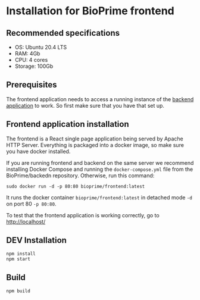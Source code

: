 # Installation for BioPrime frontend

## Recommended specifications

- OS: Ubuntu 20.4 LTS
- RAM: 4Gb
- CPU: 4 cores
- Storage: 100Gb

## Prerequisites

The frontend application needs to access a running instance of the [backend application](https://github.com/Bio-Prime/backend) to work. So first make sure that you have that set up.

## Frontend application installation

The frontend is a React single page application being served by Apache HTTP Server.
Everything is packaged into a docker image, so make sure you have docker installed.

If you are running frontend and backend on the same server we recommend installing Docker Compose and running the `docker-compose.yml` file from the BioPrime/backedn repository. Otherwise, run this command:

```$xslt
sudo docker run -d -p 80:80 bioprime/frontend:latest
```

It runs the docker container `bioprime/frontend:latest` in detached mode `-d` on port 80 `-p 80:80`.

To test that the frontend application is working correctly, go to <http://localhost/>

## DEV Installation

```$xslt
npm install
npm start
```

## Build

```$xslt
npm build
```
